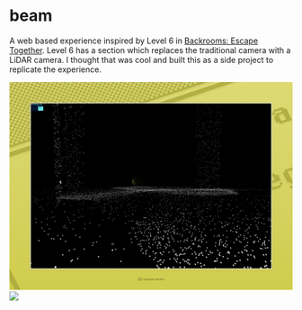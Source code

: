 # beam

A web based experience inspired by Level 6 in [Backrooms: Escape Together](https://store.steampowered.com/app/2141730/Backrooms_Escape_Together/). Level 6 has a section which replaces the traditional camera with a LiDAR camera. I thought that was cool and built this as a side project to replicate the experience.

![](./images/demo-1.png)
![](./images/demo-2.png)